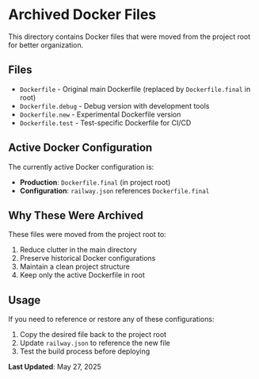 # Archived Docker Files

This directory contains Docker files that were moved from the project root for better organization.

## Files

- `Dockerfile` - Original main Dockerfile (replaced by `Dockerfile.final` in root)
- `Dockerfile.debug` - Debug version with development tools
- `Dockerfile.new` - Experimental Dockerfile version
- `Dockerfile.test` - Test-specific Dockerfile for CI/CD

## Active Docker Configuration

The currently active Docker configuration is:

- **Production**: `Dockerfile.final` (in project root)
- **Configuration**: `railway.json` references `Dockerfile.final`

## Why These Were Archived

These files were moved from the project root to:

1. Reduce clutter in the main directory
2. Preserve historical Docker configurations
3. Maintain a clean project structure
4. Keep only the active Dockerfile in root

## Usage

If you need to reference or restore any of these configurations:

1. Copy the desired file back to the project root
2. Update `railway.json` to reference the new file
3. Test the build process before deploying

**Last Updated**: May 27, 2025
